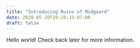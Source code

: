 ```yaml
---
title: "Introducing Ruins of Midgaard"
date: 2020-05-20T19:28:33-07:00
draft: false
---
```


Hello world! Check back later for more information.
